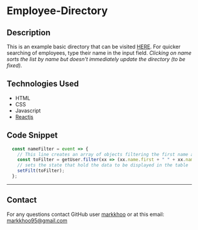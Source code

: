 # Employee-Directory

## Description
This is an example basic directory that can be visited [HERE](https://markkhoo.github.io/19-employee-directory/). For quicker searching of employees, type their name in the input field. *Clicking on name sorts the list by name but doesn't immediately update the directory (to be fixed).*

## Technologies Used
* HTML
* CSS
* Javascript
* [Reactjs](https://reactjs.org/)

## Code Snippet
```javascript
  const nameFilter = event => {
    // This line creates an array of objects filtering the first name and last name concatinated everytime the input field is changed
    const toFilter = getUser.filter(xx => (xx.name.first + " " + xx.name.last).toLowerCase().includes(event.target.value.toLowerCase()));
    // sets the state that hold the data to be displayed in the table
    setFilt(toFilter);
  };
```

---

## Contact
For any questions contact GitHub user [markkhoo](https://github.com/markkhoo) or at this email: markkhoo95@gmail.com